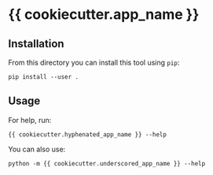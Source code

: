 # {{ cookiecutter.app_name }}

## Installation

From this directory you can install this tool using `pip`:

    pip install --user .

## Usage

For help, run:

    {{ cookiecutter.hyphenated_app_name }} --help

You can also use:

    python -m {{ cookiecutter.underscored_app_name }} --help
